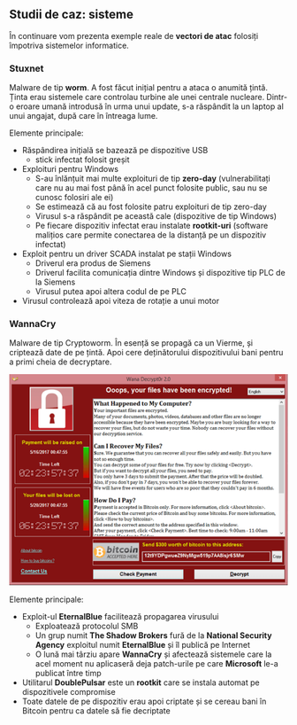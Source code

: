 ## Studii de caz: sisteme

În continuare vom prezenta exemple reale de  **vectori de atac** folosiți împotriva sistemelor informatice.

### Stuxnet

Malware de tip **worm**.
A fost făcut inițial pentru a ataca o anumită țintă.
Ținta erau sistemele care controlau turbine ale unei centrale nucleare.
Dintr-o eroare umană introdusă în urma unui update, s-a răspândit la un laptop al unui angajat, după care în întreaga lume.

Elemente principale:

- Răspândirea inițială se bazează pe dispozitive USB
  - stick infectat folosit greșit
- Exploituri pentru Windows
  - S-au înlănțuit mai multe exploituri de tip **zero-day** (vulnerabilitați care nu au mai fost până în acel punct folosite public, sau nu se cunosc folosiri ale ei)
  - Se estimează că au fost folosite patru exploituri de tip zero-day
  - Virusul s-a răspândit pe această cale (dispozitive de tip Windows)
  - Pe fiecare dispozitiv infectat erau instalate **rootkit-uri** (software malițios care permite conectarea de la distanță pe un dispozitiv infectat)
- Exploit pentru un driver SCADA instalat pe stații Windows
  - Driverul era produs de Siemens
  - Driverul facilita comunicația dintre Windows și dispozitive tip PLC de la Siemens
  - Virusul putea apoi altera codul de pe PLC
- Virusul controlează apoi viteza de rotație a unui motor

### WannaCry

Malware de tip Cryptoworm.
În esență se propagă ca un Vierme, și criptează date de pe țintă.
Apoi cere deținătorului dispozitivului bani pentru a primi cheia de decryptare.

![WannaCry Message]( ../media/Wana_Decrypt0r_screenshot.png "https://en.wikipedia.org/wiki/WannaCry_ransomware_attack#/media/File:Wana_Decrypt0r_screenshot.png")

Elemente principale:

- Exploit-ul **EternalBlue** facilitează propagarea virusului
  - Exploatează protocolul SMB
  - Un grup numit **The Shadow Brokers** fură de la **National Security Agency** exploitul numit **EternalBlue** și îl publică pe Internet
  - O lună mai târziu apare **WannaCry** și afectează sistemele care la acel moment nu aplicaseră deja patch-urile pe care **Microsoft** le-a publicat între timp
- Utilitarul **DoublePulsar** este un **rootkit** care se instala automat pe dispozitivele compromise
- Toate datele de pe dispozitiv erau apoi criptate și se cereau bani în Bitcoin pentru ca datele să fie decriptate
